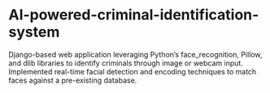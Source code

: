 # AI-powered-criminal-identification-system
Django-based web application leveraging Python’s face_recognition, Pillow, and dlib libraries to identify criminals through image or webcam input. Implemented real-time facial detection and encoding techniques to match faces against a pre-existing database.
